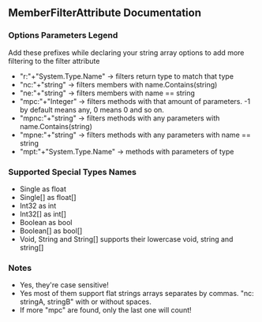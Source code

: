 ## MemberFilterAttribute Documentation

### Options Parameters Legend
Add these prefixes while declaring your string array options to add
more filtering to the filter attribute
 - "r:"+"System.Type.Name" → filters return type to match that type
 - "nc:"+"string" → filters members with name.Contains(string) 
 - "ne:"+"string" → filters members with name == string
 - "mpc:"+"Integer" → filters methods with that amount of parameters. -1 by default means any, 0 means 0 and so on.
 - "mpnc:"+"string" → filters methods with any parameters with name.Contains(string)
 - "mpne:"+"string" → filters methods with any parameters with name == string
 - "mpt:"+"System.Type.Name" → methods with parameters of type

### Supported Special Types Names
- Single as float
- Single[] as float[]
- Int32 as int
- Int32[] as int[]
- Boolean as bool
- Boolean[] as bool[]
- Void, String and String[] supports their lowercase void, string and string[]

### Notes
 - Yes, they're case sensitive!
 - Yes most of them support flat strings arrays separates by commas. "nc: stringA, stringB" with or without spaces.
 - If more "mpc" are found, only the last one will count!
 

 
 
 

